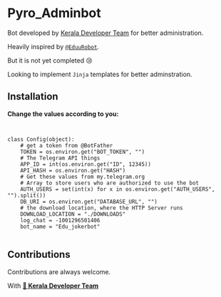 # Pyro_Adminbot

Bot developed by [Kerala Developer Team](https://t.me/keralasbots) for better administration.

Heavily inspired by <code><a href="https://t.me/EduuRobot">@EduuRobot</a></code>.

But it is not yet completed 😢

Looking to implement `Jinja` templates for better adminstration.



## Installation

<B>Change the values according to you:</B>

```


class Config(object):
    # get a token from @BotFather
    TOKEN = os.environ.get("BOT_TOKEN", "")
    # The Telegram API things
    APP_ID = int(os.environ.get("ID", 12345))
    API_HASH = os.environ.get("HASH")
    # Get these values from my.telegram.org
    # Array to store users who are authorized to use the bot
    AUTH_USERS = set(int(x) for x in os.environ.get("AUTH_USERS", "").split())
    DB_URI = os.environ.get("DATABASE_URL", "")
    # the download location, where the HTTP Server runs
    DOWNLOAD_LOCATION = "./DOWNLOADS"
    log_chat = -1001296501406
    bot_name = "Edu_jokerbot"


```

## Contributions

Contributions are always welcome. 

With <b>[💖 Kerala Developer Team](https://t.me/Keralasbots)</b>
